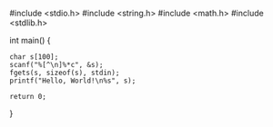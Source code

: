 #include <stdio.h>
#include <string.h>
#include <math.h>
#include <stdlib.h>

int main() 
{
	
    char s[100];
    scanf("%[^\n]%*c", &s);
    fgets(s, sizeof(s), stdin);
    printf("Hello, World!\n%s", s);
    
    return 0;
}
